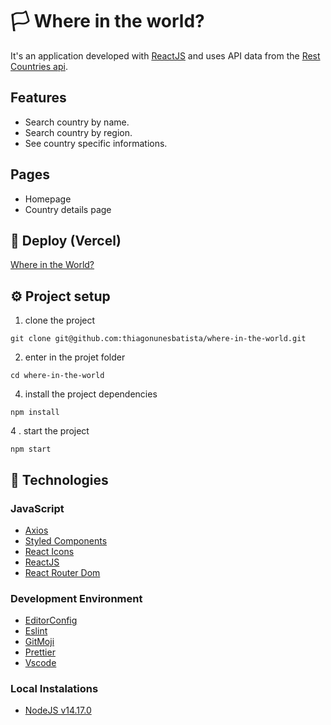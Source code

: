 # 🏳️ Where in the world?

It's an application developed with [ReactJS](https://reactjs.org/) and uses API data from the [Rest Countries api](https://restcountries.eu).

## Features

- Search country by name.
- Search country by region.
- See country specific informations.

## Pages

- Homepage
- Country details page

## 🔗 Deploy (Vercel)

[Where in the World?](https://where-in-the-world-ochre.vercel.app/)

## ⚙️ Project setup

1. clone the project

```shell
git clone git@github.com:thiagonunesbatista/where-in-the-world.git
```

2. enter in the projet folder

```shell
cd where-in-the-world
```

4. install the project dependencies

```shell
npm install
```

4 . start the project

```shell
npm start
```

## 👷 Technologies

### JavaScript

- [Axios](https://github.com/axios/axios)
- [Styled Components](https://styled-components.com/)
- [React Icons](https://react-icons.github.io/react-icons/)
- [ReactJS](https://reactjs.org/)
- [React Router Dom](https://reactrouter.com/web/guides/quick-start)

### Development Environment

- [EditorConfig](https://editorconfig.org/)
- [Eslint](https://eslint.org/)
- [GitMoji](https://gitmoji.dev/)
- [Prettier](https://prettier.io/)
- [Vscode](https://code.visualstudio.com/)

### Local Instalations

- [NodeJS v14.17.0](https://nodejs.org/en/)
